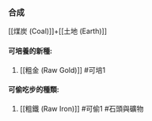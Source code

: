 ### 合成
[[煤炭 (Coal)]]+[[土地 (Earth)]]

#### 可培養的新種:
1. [[粗金 (Raw Gold)]]
#可培1 
#### 可偷吃步的種類:
1. [[粗鐵 (Raw Iron)]]
#可偷1 
#石頭與礦物